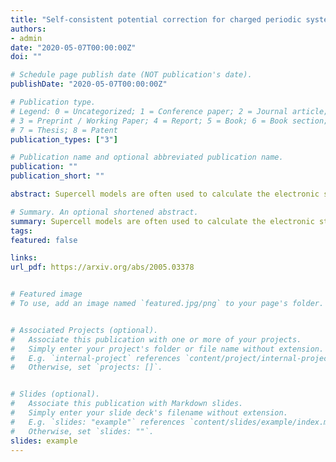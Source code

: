 ```yaml
---
title: "Self-consistent potential correction for charged periodic systems"
authors:
- admin
date: "2020-05-07T00:00:00Z"
doi: ""

# Schedule page publish date (NOT publication's date).
publishDate: "2020-05-07T00:00:00Z"

# Publication type.
# Legend: 0 = Uncategorized; 1 = Conference paper; 2 = Journal article;
# 3 = Preprint / Working Paper; 4 = Report; 5 = Book; 6 = Book section;
# 7 = Thesis; 8 = Patent
publication_types: ["3"]

# Publication name and optional abbreviated publication name.
publication: ""
publication_short: ""

abstract: Supercell models are often used to calculate the electronic structure of local perturbations from the ideal periodicity in the bulk or on the surface of a crystal or in wires. When the defect or adsorbent is charged, a jellium counter charge is applied to maintain overall neutrality, but the interaction of the artificially repeated charges has to be corrected, both in the total energy and in the one-electron eigenvalues and eigenstates. This becomes paramount in slab or wire calculations, where the jellium counter charge may induce spurious states in the vacuum. We present here a self-consistent potential correction scheme and provide successful tests of it for bulk and slab calculations.

# Summary. An optional shortened abstract.
summary: Supercell models are often used to calculate the electronic structure of local perturbations from the ideal periodicity in the bulk or on the surface of a crystal or in wires. When the defect or adsorbent is charged, a jellium counter charge is applied to maintain overall neutrality, but the interaction of the artificially repeated charges has to be corrected, both in the total energy and in the one-electron eigenvalues and eigenstates. This becomes paramount in slab or wire calculations, where the jellium counter charge may induce spurious states in the vacuum. We present here a self-consistent potential correction scheme and provide successful tests of it for bulk and slab calculations.
tags:
featured: false

links:
url_pdf: https://arxiv.org/abs/2005.03378


# Featured image
# To use, add an image named `featured.jpg/png` to your page's folder. 


# Associated Projects (optional).
#   Associate this publication with one or more of your projects.
#   Simply enter your project's folder or file name without extension.
#   E.g. `internal-project` references `content/project/internal-project/index.md`.
#   Otherwise, set `projects: []`.


# Slides (optional).
#   Associate this publication with Markdown slides.
#   Simply enter your slide deck's filename without extension.
#   E.g. `slides: "example"` references `content/slides/example/index.md`.
#   Otherwise, set `slides: ""`.
slides: example
---
```

